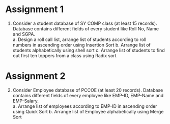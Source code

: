# Assignment 1
1. Consider a student database of SY COMP class (at least 15 records). Database contains different 
fields of every student like Roll No, Name and SGPA.  
a. Design a roll call list, arrange list of students according to roll numbers in ascending order 
using Insertion Sort 
b. Arrange list of students alphabetically using shell sort 
c. Arrange list of students to find out first ten toppers from a class using Radix sort

# Assignment 2
2. Consider Employee database of PCCOE (at least 20 records). Database contains different fields of 
every employee like EMP-ID, EMP-Name and EMP-Salary.  
a. Arrange list of employees according to EMP-ID in ascending order using Quick Sort 
b. Arrange list of Employee alphabetically using Merge Sort 
